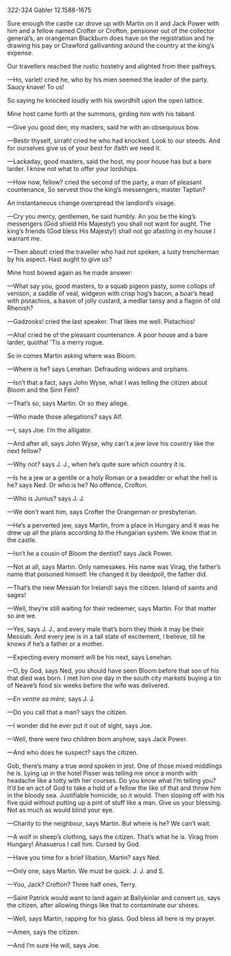 322-324
Gabler 12.1588-1675

Sure enough the castle car drove up with Martin on it and Jack Power with him and a fellow named Crofter or Crofton, pensioner out of the collector general’s, an orangeman Blackburn does have on the registration and he drawing his pay or Crawford gallivanting around the country at the king’s expense.

Our travellers reached the rustic hostelry and alighted from their palfreys.

—Ho, varlet! cried he, who by his mien seemed the leader of the party. Saucy knave! To us!

So saying he knocked loudly with his swordhilt upon the open lattice.

Mine host came forth at the summons, girding him with his tabard.

—Give you good den, my masters, said he with an obsequious bow.

—Bestir thyself, sirrah! cried he who had knocked. Look to our steeds. And for ourselves give us of your best for ifaith we need it.

—Lackaday, good masters, said the host, my poor house has but a bare larder. I know not what to offer your lordships.

—How now, fellow? cried the second of the party, a man of pleasant countenance, So servest thou the king’s messengers, master Taptun?

An instantaneous change overspread the landlord’s visage.

—Cry you mercy, gentlemen, he said humbly. An you be the king’s messengers (God shield His Majesty!) you shall not want for aught. The king’s friends (God bless His Majesty!) shall not go afasting in my house I warrant me.

—Then about! cried the traveller who had not spoken, a lusty trencherman by his aspect. Hast aught to give us?

Mine host bowed again as he made answer:

—What say you, good masters, to a squab pigeon pasty, some collops of venison, a saddle of veal, widgeon with crisp hog’s bacon, a boar’s head with pistachios, a bason of jolly custard, a medlar tansy and a flagon of old Rhenish?

—Gadzooks! cried the last speaker. That likes me well. Pistachios!

—Aha! cried he of the pleasant countenance. A poor house and a bare larder, quotha! ’Tis a merry rogue.

So in comes Martin asking where was Bloom.

—Where is he? says Lenehan. Defrauding widows and orphans.

—Isn’t that a fact, says John Wyse, what I was telling the citizen about Bloom and the Sinn Fein?

—That’s so, says Martin. Or so they allege.

—Who made those allegations? says Alf.

—I, says Joe. I’m the alligator.

—And after all, says John Wyse, why can’t a jew love his country like the next fellow?

—Why not? says J. J., when he’s quite sure which country it is.

—Is he a jew or a gentile or a holy Roman or a swaddler or what the hell is he? says Ned. Or who is he? No offence, Crofton.

—Who is Junius? says J. J.

—We don’t want him, says Crofter the Orangeman or presbyterian.

—He’s a perverted jew, says Martin, from a place in Hungary and it was he drew up all the plans according to the Hungarian system. We know that in the castle.

—Isn’t he a cousin of Bloom the dentist? says Jack Power.

—Not at all, says Martin. Only namesakes. His name was Virag, the father’s name that poisoned himself. He changed it by deedpoll, the father did.

—That’s the new Messiah for Ireland! says the citizen. Island of saints and sages!

—Well, they’re still waiting for their redeemer, says Martin. For that matter so are we.

—Yes, says J. J., and every male that’s born they think it may be their Messiah. And every jew is in a tall state of excitement, I believe, till he knows if he’s a father or a mother.

—Expecting every moment will be his next, says Lenehan.

—O, by God, says Ned, you should have seen Bloom before that son of his that died was born. I met him one day in the south city markets buying a tin of Neave’s food six weeks before the wife was delivered.

—*En ventre sa mère,* says J. J.

—Do you call that a man? says the citizen.

—I wonder did he ever put it out of sight, says Joe.

—Well, there were two children born anyhow, says Jack Power.

—And who does he suspect? says the citizen.

Gob, there’s many a true word spoken in jest. One of those mixed middlings he is. Lying up in the hotel Pisser was telling me once a month with headache like a totty with her courses. Do you know what I’m telling you? It’d be an act of God to take a hold of a fellow the like of that and throw him in the bloody sea. Justifiable homicide, so it would. Then sloping off with his five quid without putting up a pint of stuff like a man. Give us your blessing. Not as much as would blind your eye.


—Charity to the neighbour, says Martin. But where is he? We can’t wait.

—A wolf in sheep’s clothing, says the citizen. That’s what he is. Virag from Hungary! Ahasuerus I call him. Cursed by God.

—Have you time for a brief libation, Martin? says Ned.

—Only one, says Martin. We must be quick. J. J. and S.

—You, Jack? Crofton? Three half ones, Terry.

—Saint Patrick would want to land again at Ballykinlar and convert us, says the citizen, after allowing things like that to contaminate our shores.

—Well, says Martin, rapping for his glass. God bless all here is my prayer.

—Amen, says the citizen.

—And I’m sure He will, says Joe.

